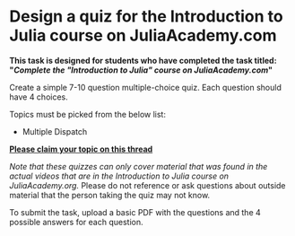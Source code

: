 # Design a quiz for the Introduction to Julia course on JuliaAcademy.com

**This task is designed for students who have completed the task titled: "_Complete the "Introduction to Julia" course on JuliaAcademy.com_"**

Create a simple 7-10 question multiple-choice quiz. Each question should have 4 choices.

Topics must be picked from the below list:

*   Multiple Dispatch

**[Please claim your topic on this thread](https://github.com/JuliaComputing/JuliaAcademyMaterials/issues/42)**

_Note that these quizzes can only cover material that was found in the actual videos that are in the Introduction to Julia course on JuliaAcademy.org._ Please do not reference or ask questions about outside material that the person taking the quiz may not know.

To submit the task, upload a basic PDF with the questions and the 4 possible answers for each question.
